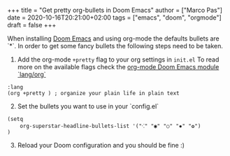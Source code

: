 +++
title = "Get pretty org-bullets in Doom Emacs"
author = ["Marco Pas"]
date = 2020-10-16T20:21:00+02:00
tags = ["emacs", "doom", "orgmode"]
draft = false
+++

When installing [Doom Emacs](https://github.com/hlissner/doom-emacs) and using org-mode the defaults bullets are \`\*\`.
In order to get some fancy bullets the following steps need to be taken.

<!--more-->

1.  Add the org-mode `+pretty` flag to your org settings in `init.el` To read more on the available flags check the [org-mode Doom Emacs module \`lang/org\`](https://github.com/hlissner/doom-emacs/tree/develop/modules/lang/org#module-flags)

<!--listend-->

```emacs-lisp
:lang
(org +pretty ) ; organize your plain life in plain text
```

<ol class="org-ol">
<li value="2">Set the bullets you want to use in your `config.el`</li>
</ol>

```emacs-lisp
(setq
    org-superstar-headline-bullets-list '("⁖" "◉" "○" "✸" "✿")
)
```

<ol class="org-ol">
<li value="3">Reload your Doom configuration and you should be fine :)</li>
</ol>
